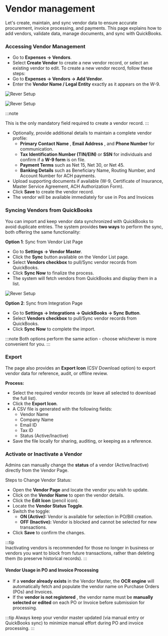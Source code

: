 # Vendor management

Let's create, maintain, and sync vendor data to ensure
accurate procurement, invoice processing, and payments. This page explains how to
add vendors, validate data, manage documents, and sync with QuickBooks.

### Accessing Vendor Management

- Go to **Expenses → Vendors**.
- Select **Create Vendor** to create a new vendor record, or select an existing vendor to edit. To create a new vendor record, follow these steps:
- Go to **Expenses → Vendors → Add Vendor**.
- Enter the **Vendor Name / Legal Entity** exactly as it appears on the W-9.

![Rever Setup](/img/productScreens/Create%20Vendor.jpg)

![Rever Setup](/img/productScreens/Vendor%20Management.jpg)

:::note

This is the only mandatory field required to create a vendor record.
:::
- Optionally, provide additional details to maintain a complete vendor profile:
    - **Primary Contact Name** , **Email Address** , and **Phone Number** for
       communication.
    - **Tax Identification Number (TIN/EIN)** or **SSN** for individuals and confirm if
       a **W-9 form** is on file.
    - **Payment Terms** such as Net 15, Net 30, or Net 45.
    - **Banking Details** such as Beneficiary Name, Routing Number, and
       Account Number for ACH payments.
- Upload supporting documents if available (W-9, Certificate of Insurance, Master
    Service Agreement, ACH Authorization Form).
- Click **Save** to create the vendor record.
- The vendor will be available immediately for use in Pos and Invoices


### Syncing Vendors from QuickBooks

You can import and keep vendor data synchronized with QuickBooks to avoid duplicate
entries. The system provides **two ways** to perform the sync, both offering the same
functionality:

**Option 1**: Sync from Vendor List Page

- Go to **Settings → Vendor Master**.
- Click the **Sync** button available on the Vendor List page.
- Select **Vendors checkbox** to pull/Sync vendor records from QuickBooks.
- Click **Sync Now** to finalize the process.
- The system will fetch vendors from QuickBooks and display them in a list.

![Rever Setup](/img/productScreens/Vendor%20Sync.jpg)

**Option 2**: Sync from Integration Page

- Go to **Settings → Integrations → QuickBooks → Sync Button**.
- Select **Vendors checkbox** to pull/Sync vendor records from QuickBooks.
- Click **Sync Now** to complete the import.

:::note
Both options perform the same action - choose whichever is more convenient for
you.
:::
### Export

The page also provides an **Export Icon** (CSV Download option) to export vendor data for
reference, audit, or offline review.

**Process:**

- Select the required vendor records (or leave all selected to download the full
    list).
- Click the **Export Icon**.
- A CSV file is generated with the following fields:
  - Vendor Name
  - Company Name
  - Email ID
  - Tax ID
  - Status (Active/Inactive)
- Save the file locally for sharing, auditing, or keeping as a reference.

### Activate or Inactivate a Vendor

Admins can manually change the **status** of a vendor (Active/Inactive) directly from the
Vendor Page.

Steps to Change Vendor Status:

- Open the **Vendor Page** and locate the vendor you wish to update.
- Click on the **Vendor Name** to open the vendor details.
- Click the **Edit Icon** (pencil icon).
- Locate the **Vendor Status Toggle**.
- Switch the toggle:
  - **ON (Active):** Vendor is available for selection in PO/Bill creation.
  - **OFF (Inactive):** Vendor is blocked and cannot be selected for new
       transactions.
- Click **Save** to confirm the changes.

:::tip  
  Inactivating vendors is recommended for those no longer in business or vendors
you want to block from future transactions, rather than deleting them (to preserve
historical records).
:::

#### Vendor Usage in PO and Invoice Processing

- If a **vendor already exists** in the Vendor Master, the **OCR engine** will
    automatically fetch and populate the vendor name on Purchase Orders (POs)
    and Invoices.
- If the **vendor is not registered** , the vendor name must be **manually selected or**
    **edited** on each PO or Invoice before submission for processing.

:::tip
Always keep your vendor master updated (via manual entry or QuickBooks sync) to
minimize manual effort during PO and invoice processing.
:::
